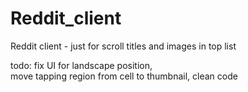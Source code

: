 # Reddit_client
Reddit client - just for scroll titles and images in top list

todo: 
fix UI for landscape position,  
move tapping region from cell to thumbnail, 
clean code

